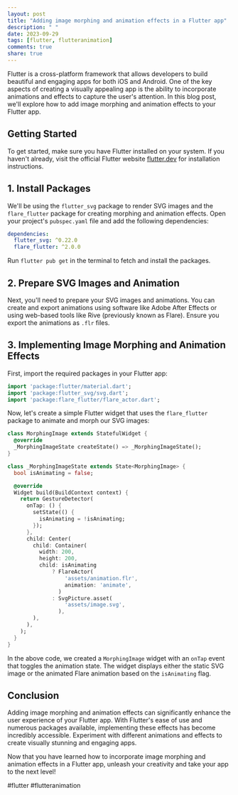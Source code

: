 ```yaml
---
layout: post
title: "Adding image morphing and animation effects in a Flutter app"
description: " "
date: 2023-09-29
tags: [flutter, flutteranimation]
comments: true
share: true
---
```


Flutter is a cross-platform framework that allows developers to build beautiful and engaging apps for both iOS and Android. One of the key aspects of creating a visually appealing app is the ability to incorporate animations and effects to capture the user's attention. In this blog post, we'll explore how to add image morphing and animation effects to your Flutter app.

## Getting Started

To get started, make sure you have Flutter installed on your system. If you haven't already, visit the official Flutter website [flutter.dev](https://flutter.dev) for installation instructions.

## 1. Install Packages

We'll be using the `flutter_svg` package to render SVG images and the `flare_flutter` package for creating morphing and animation effects. Open your project's `pubspec.yaml` file and add the following dependencies:

```yaml
dependencies:
  flutter_svg: ^0.22.0
  flare_flutter: ^2.0.0
```

Run `flutter pub get` in the terminal to fetch and install the packages.

## 2. Prepare SVG Images and Animation

Next, you'll need to prepare your SVG images and animations. You can create and export animations using software like Adobe After Effects or using web-based tools like Rive (previously known as Flare). Ensure you export the animations as `.flr` files.

## 3. Implementing Image Morphing and Animation Effects

First, import the required packages in your Flutter app:

```dart
import 'package:flutter/material.dart';
import 'package:flutter_svg/svg.dart';
import 'package:flare_flutter/flare_actor.dart';
```

Now, let's create a simple Flutter widget that uses the `flare_flutter` package to animate and morph our SVG images:

```dart
class MorphingImage extends StatefulWidget {
  @override
  _MorphingImageState createState() => _MorphingImageState();
}

class _MorphingImageState extends State<MorphingImage> {
  bool isAnimating = false;

  @override
  Widget build(BuildContext context) {
    return GestureDetector(
      onTap: () {
        setState(() {
          isAnimating = !isAnimating;
        });
      },
      child: Center(
        child: Container(
          width: 200,
          height: 200,
          child: isAnimating
              ? FlareActor(
                  'assets/animation.flr',
                  animation: 'animate',
                )
              : SvgPicture.asset(
                  'assets/image.svg',
                ),
        ),
      ),
    );
  }
}
```

In the above code, we created a `MorphingImage` widget with an `onTap` event that toggles the animation state. The widget displays either the static SVG image or the animated Flare animation based on the `isAnimating` flag.

## Conclusion

Adding image morphing and animation effects can significantly enhance the user experience of your Flutter app. With Flutter's ease of use and numerous packages available, implementing these effects has become incredibly accessible. Experiment with different animations and effects to create visually stunning and engaging apps.

Now that you have learned how to incorporate image morphing and animation effects in a Flutter app, unleash your creativity and take your app to the next level!

#flutter #flutteranimation